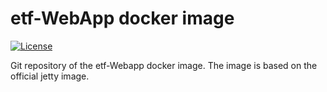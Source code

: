 # etf-WebApp docker image

[![License](https://img.shields.io/badge/license-Apache%202.0-blue.svg)](http://www.apache.org/licenses/LICENSE-2.0.html)

Git repository of the etf-Webapp docker image. The image is based on the official jetty image.
